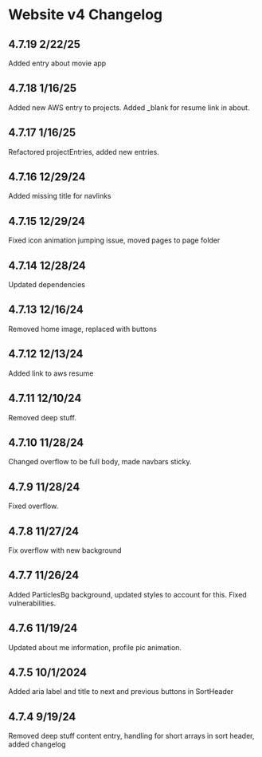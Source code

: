 # Website v4 Changelog

## 4.7.19 2/22/25
Added entry about movie app

## 4.7.18 1/16/25
Added new AWS entry to projects. Added _blank for resume link in about.

## 4.7.17 1/16/25
Refactored projectEntries, added new entries.

## 4.7.16 12/29/24
Added missing title for navlinks

## 4.7.15 12/29/24
Fixed icon animation jumping issue, moved pages to page folder

## 4.7.14 12/28/24
Updated dependencies

## 4.7.13 12/16/24
Removed home image, replaced with buttons

## 4.7.12 12/13/24
Added link to aws resume

## 4.7.11 12/10/24
Removed deep stuff.

## 4.7.10 11/28/24
Changed overflow to be full body, made navbars sticky.

## 4.7.9 11/28/24
Fixed overflow.

## 4.7.8 11/27/24
Fix overflow with new background

## 4.7.7 11/26/24
Added ParticlesBg background, updated styles to account for this. Fixed vulnerabilities.

## 4.7.6 11/19/24
Updated about me information, profile pic animation.

## 4.7.5 10/1/2024
Added aria label and title to next and previous buttons in SortHeader

## 4.7.4 9/19/24
Removed deep stuff content entry, handling for short arrays in sort header, added changelog